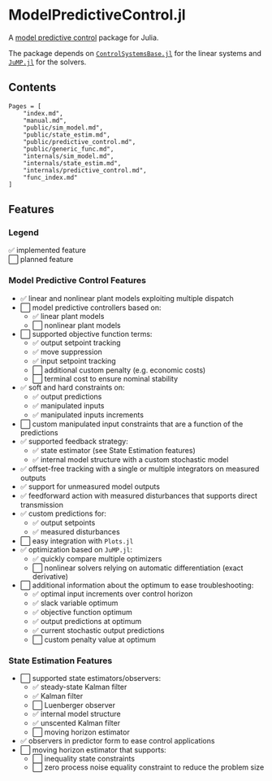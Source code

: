 # ModelPredictiveControl.jl

A [model predictive control](https://en.wikipedia.org/wiki/Model_predictive_control) package
for Julia.

The package depends on [`ControlSystemsBase.jl`](https://github.com/JuliaControl/ControlSystems.jl)
for the linear systems and [`JuMP.jl`](https://github.com/jump-dev/JuMP.jl) for the solvers.

## Contents

```@contents
Pages = [
    "index.md",
    "manual.md",
    "public/sim_model.md",
    "public/state_estim.md",
    "public/predictive_control.md",
    "public/generic_func.md",
    "internals/sim_model.md",
    "internals/state_estim.md",
    "internals/predictive_control.md",
    "func_index.md"
]
```

## Features

### Legend

✅ implemented feature  
⬜ planned feature

### Model Predictive Control Features

- ✅ linear and nonlinear plant models exploiting multiple dispatch
- ⬜ model predictive controllers based on:
  - ✅ linear plant models
  - ⬜ nonlinear plant models
- ⬜ supported objective function terms:
  - ✅ output setpoint tracking
  - ✅ move suppression
  - ✅ input setpoint tracking
  - ⬜ additional custom penalty (e.g. economic costs)
  - ⬜ terminal cost to ensure nominal stability
- ✅ soft and hard constraints on:
  - ✅ output predictions
  - ✅ manipulated inputs
  - ✅ manipulated inputs increments
- ⬜ custom manipulated input constraints that are a function of the predictions
- ✅ supported feedback strategy:
  - ✅ state estimator (see State Estimation features)
  - ✅ internal model structure with a custom stochastic model
- ✅ offset-free tracking with a single or multiple integrators on measured outputs
- ✅ support for unmeasured model outputs
- ✅ feedforward action with measured disturbances that supports direct transmission
- ✅ custom predictions for:
  - ✅ output setpoints
  - ✅ measured disturbances
- ⬜ easy integration with `Plots.jl`
- ✅ optimization based on `JuMP.jl`:
  - ✅ quickly compare multiple optimizers
  - ⬜ nonlinear solvers relying on automatic differentiation (exact derivative)
- ⬜ additional information about the optimum to ease troubleshooting:
  - ✅ optimal input increments over control horizon
  - ✅ slack variable optimum
  - ✅ objective function optimum
  - ✅ output predictions at optimum
  - ✅ current stochastic output predictions
  - ⬜ custom penalty value at optimum

### State Estimation Features

- ⬜ supported state estimators/observers:
  - ✅ steady-state Kalman filter
  - ✅ Kalman filter
  - ⬜ Luenberger observer
  - ✅ internal model structure
  - ✅ unscented Kalman filter
  - ⬜ moving horizon estimator
- ✅ observers in predictor form to ease  control applications
- ⬜ moving horizon estimator that supports:
  - ⬜ inequality state constraints
  - ⬜ zero process noise equality constraint to reduce the problem size
